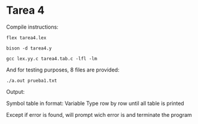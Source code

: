 # Tarea 4

Compile instructions:

`flex tarea4.lex`

`bison -d tarea4.y`

`gcc lex.yy.c tarea4.tab.c -lfl -lm`

And for testing purposes, 8 files are provided:

`./a.out prueba1.txt`

Output:

Symbol table in format:
Variable Type
row by row until all table is printed

Except if error is found, will prompt wich error is and terminate the program
